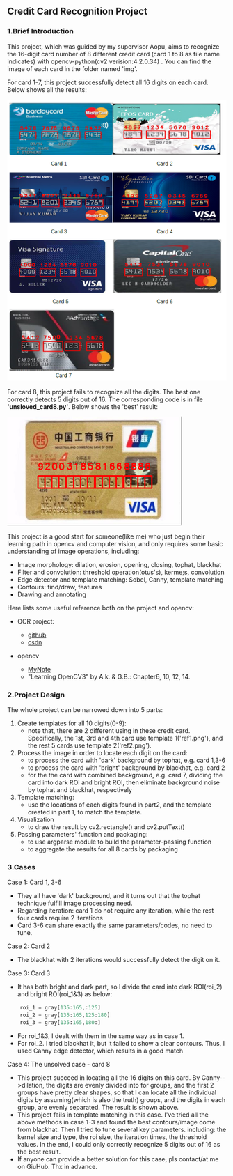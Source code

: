 ## Credit Card Recognition Project

### 1.Brief Introduction

This project, which was guided by my supervisor Aopu, aims to recognize the 16-digit card number of 8 different credit card (card 1 to 8 as file name indicates) with opencv-python(cv2 verision:4.2.0.34) . You can find the image of each card in the folder named 'img'.

For card 1-7, this project successfully detect all 16 digits on each card. Below shows all the results:

![avatar](https://github.com/Lloyd-S/opencv3/blob/master/Peoject1_Credit_Card_Recogniton/results/Results1to7.png)

For card 8, this project fails to recognize all the digits. The best one correctly detects  5 digits out of 16. The corresponding code is in file **'unsloved_card8.py'**. Below shows the 'best' result:

![avatar](https://github.com/Lloyd-S/opencv3/blob/master/Peoject1_Credit_Card_Recogniton/results/res8.png)

This project is a good start for someone(like me) who just begin their learning path in opencv and computer vision, and only requires some basic understanding of image operations, including:

- Image morphology: dilation, erosion, opening, closing, tophat, blackhat
- Filter and convolution: threshold operation(otus's),  kerme;s, convolution
- Edge detector and template matching: Sobel, Canny, template matching
- Contours: find/draw, features
- Drawing and annotating

Here lists some useful reference both on the project and opencv:

- OCR project:
  - [github](https://github.com/pmathur5k10/Credit-Card-Recognition)
  - [csdn](https://blog.csdn.net/weixin_44678052/article/details/104076451)

- opencv
  - [MyNote](https://github.com/Lloyd-S/opencv3/tree/master/Notes)
  - "Learning OpenCV3" by A.k. & G.B.: Chapter6, 10, 12, 14.

### 2.Project Design

The whole project can be narrowed down into 5 parts:

1. Create templates for all 10 digits(0-9):
   - note that, there are 2 different using in these credit card. Specifically, the 1st, 3rd and 4th card use template 1('ref1.png'), and the rest 5 cards use template 2('ref2.png').
2. Process the image in order to locate each digit on the card: 
   - to process the card with 'dark' background  by tophat, e.g. card 1,3-6
   - to process the card with 'bright' background by blackhat, e.g. card 2
   - for the the card with combined background, e.g. card 7, dividing the card into dark ROI and bright ROI, then eliminate background noise by tophat and blackhat, respectively
3. Template matching:
   - use the locations of each digits found in part2, and  the template created in part 1, to match the template.
4. Visualization
   - to draw the result by cv2.rectangle() and cv2.putText()
5. Passing parameters' function and packaging:
   - to use argparse module to build the parameter-passing function
   - to aggregate the results for all 8 cards by packaging

### 3.Cases

Case 1: Card 1, 3-6

- They all have 'dark' background, and it turns out that the tophat technique fulfill image processing need.
- Regarding iteration: card 1 do not require any iteration, while the rest four cards require 2 iterations 
- Card 3-6 can share exactly the same parameters/codes, no need to tune.

Case 2: Card 2

- The blackhat with 2 iterations would successfully detect the digit on it.

Case 3: Card 3

- It has both bright and dark part, so I divide the card into dark ROI(roi_2) and bright ROI(roi_1&3) as below:

```python
    roi_1 = gray[135:165,:125]
    roi_2 = gray[135:165,125:180]
    roi_3 = gray[135:165,180:]
```

- For roi_1&3, I dealt with them in the same way as in case 1.
- For roi_2. I tried blackhat it, but it failed to show a clear contours. Thus, I used Canny edge detector, which results in a good match

Case 4: The unsolved case - card 8

- This project succeed in locating all the 16 digits on this card. By Canny-->dilation,  the digits are evenly divided into for groups, and the first 2 groups have pretty clear shapes, so that I can locate all the individual digits by assuming(which is also the truth) groups, and the digits in each group, are evenly separated. The result is shown above.
- This project fails in template matching in this case. I've tried all the above methods in case 1-3 and found the best contours/image come from blackhat. Then I tried to tune several key parameters. including: the kernel size and type, the roi size, the iteration times, the threshold values. In the end, I could only correctly recognize 5 digits out of 16 as the best result.
- If anyone can provide a better solution for this case, pls contact/at me on GiuHub. Thx in advance. 
